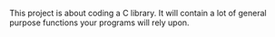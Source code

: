This project is about coding a C library.
It will contain a lot of general purpose functions your programs will rely upon.
